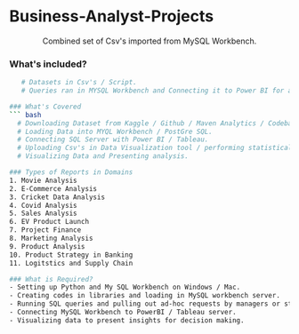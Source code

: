 # Business-Analyst-Projects
<p align="center"

Combined set of Csv's imported from MySQL Workbench.

### What's included?
```bash
   # Datasets in Csv's / Script.
   # Queries ran in MYSQL Workbench and Connecting it to Power BI for analysis.

### What's Covered 
``` bash
  # Downloading Dataset from Kaggle / Github / Maven Analytics / Codebasics. 
  # Loading Data into MYQL Workbench / PostGre SQL.
  # Connecting SQL Server with Power BI / Tableau.
  # Uploading Csv's in Data Visualization tool / performing statistical analysis.
  # Visualizing Data and Presenting analysis. 

### Types of Reports in Domains
1. Movie Analysis
2. E-Commerce Analysis
3. Cricket Data Analysis 
4. Covid Analysis
5. Sales Analysis
6. EV Product Launch
7. Project Finance
8. Marketing Analysis
9. Product Analysis 
10. Product Strategy in Banking
11. Logitstics and Supply Chain

### What is Required?
- Setting up Python and My SQL Workbench on Windows / Mac.
- Creating codes in libraries and loading in MySQL workbench server.
- Running SQL queries and pulling out ad-hoc requests by managers or stakeholders.
- Connecting MySQL Workbench to PowerBI / Tableau server. 
- Visualizing data to present insights for decision making.

